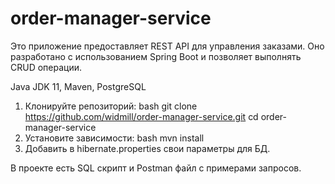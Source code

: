 # order-manager-service

Это приложение предоставляет REST API для управления заказами. Оно разработано с использованием Spring Boot и позволяет выполнять CRUD операции.

Java JDK 11, Maven, PostgreSQL

1. Клонируйте репозиторий:
bash
   git clone https://github.com/widmill/order-manager-service.git
   cd order-manager-service
2. Установите зависимости:
bash
   mvn install
3. Добавить в hibernate.properties свои параметры для БД.

В проекте есть SQL скрипт и Postman файл с примерами запросов.
